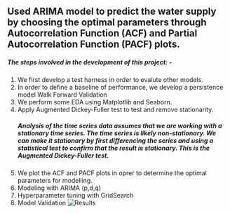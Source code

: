 
## Used ARIMA model to predict the water supply by choosing the optimal parameters through Autocorrelation Function (ACF) and Partial Autocorrelation Function (PACF) plots.

##### The steps involved in the development of this project: -

1) We first develop a test harness in order to evalute other models.
2) In order to define a baseline of performance, we develop a persistence model Walk Forward Validation 
3) We perform some EDA using Matplotlib and Seaborn.
4) Apply Augmented Dickey-Fuller test to test and remove stationarity. 
    ##### Analysis of the time series data assumes that we are working with a stationary time series. The time series is likely non-stationary. We can make it stationary by first differencing the series and using a statistical test to confirm that the result is stationary. This is the Augmented Dickey-Fuller test.
5) We plot the ACF and PACF plots in oprer to determine the optimal parameters for modelling.
6) Modeling with ARIMA (p,d,q)
7) Hyperparameter tuning with GridSearch
8) Model Validation
![Results](https://user-images.githubusercontent.com/52730843/199085070-eb9d7060-989b-46b1-806f-a7600ffe350a.jpg)
